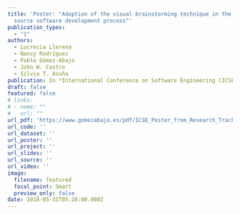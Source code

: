 ```yaml
---
title: 'Poster: "Adoption of the visual brainstorming technique in the open
  source software development process"'
publication_types:
  - "1"
authors:
  - Lucrecia Llerena
  - Nancy Rodríguez
  - Pablo Gómez-Abajo
  - John W. Castro
  - Silvia T. Acuña
publication: In *International Conference on Software Engineering (ICSE 2018)*, Gothenburg
draft: false
featured: false
# links:
# - name: ""
#   url: ""
url_pdf: 'https://www.gomezabajo.es/pdf/ICSE_Poster_from_Research_Track_2018_3_complete.pdf'
url_code: ''
url_dataset: ''
url_poster: ''
url_project: ''
url_slides: ''
url_source: ''
url_video: ''
image:
  filename: featured
  focal_point: Smart
  preview_only: false
date: 2018-05-31T05:28:00.000Z
---
```

